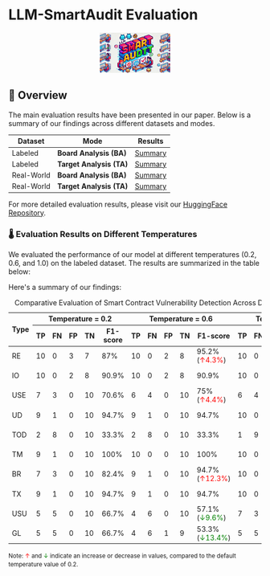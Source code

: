 # LLM-SmartAudit Evaluation

<div align="center">
  <img src="../images/logo1.png" height="80" alt="FTAudit Logo">
</div>

## 📖 Overview

The main evaluation results have been presented in our paper. Below is a summary of our findings across different datasets and modes.

|Dataset| Mode | Results |
|-------|---------|---------------|
|Labeled| **Board Analysis (BA)** | [Summary](https://github.com/LLMAudit/LLMSmartAuditTool/tree/main/evaluation/LabeledResult/BA) |
|Labeled| **Target Analysis (TA)** | [Summary](https://github.com/LLMAudit/LLMSmartAuditTool/tree/main/evaluation/LabeledResult/TA) |
|Real-World| **Board Analysis (BA)** | [Summary](https://github.com/LLMAudit/LLMSmartAuditTool/tree/main/evaluation/RealworldResult) |
|Real-World| **Target Analysis (TA)** | [Summary](https://github.com/LLMAudit/LLMSmartAuditTool/tree/main/evaluation/RealworldResult) |


For more detailed evaluation results, please visit our [HuggingFace Repository](https://huggingface.co/datasets/LLMAuditing/FTSmartAuditResults).



### 🌡️  Evaluation Results on Different Temperatures

We evaluated the performance of our model at different temperatures (0.2, 0.6, and 1.0) on the labeled dataset. The results are summarized in the table below:

Here's a summary of our findings:

<table>
  <caption>Comparative Evaluation of Smart Contract Vulnerability Detection Across Different Temperatures</caption>
  <thead>
    <tr>
      <th rowspan="2"><strong>Type</strong></th>
      <th colspan="5"><strong>Temperature = 0.2</strong></th>
      <th colspan="5"><strong>Temperature = 0.6</strong></th>
      <th colspan="5"><strong>Temperature = 1.0</strong></th>
    </tr>
    <tr>
      <th>TP</th>
      <th>FN</th>
      <th>FP</th>
      <th>TN</th>
      <th>F1-score</th>
      <th>TP</th>
      <th>FN</th>
      <th>FP</th>
      <th>TN</th>
      <th>F1-score</th>
      <th>TP</th>
      <th>FN</th>
      <th>FP</th>
      <th>TN</th>
      <th>F1-score</th>
    </tr>
  </thead>
  <tbody>
    <tr>
      <td>RE</td>
      <td>10</td>
      <td>0</td>
      <td>3</td>
      <td>7</td>
      <td>87%</td>
      <td>10</td>
      <td>0</td>
      <td>2</td>
      <td>8</td>
      <td>95.2% (<span style="color: red;">↑4.3%</span>)</td>
      <td>10</td>
      <td>0</td>
      <td>3</td>
      <td>7</td>
      <td>87%</td>
    </tr>
    <tr>
      <td>IO</td>
      <td>10</td>
      <td>0</td>
      <td>2</td>
      <td>8</td>
      <td>90.9%</td>
      <td>10</td>
      <td>0</td>
      <td>2</td>
      <td>8</td>
      <td>90.9%</td>
      <td>10</td>
      <td>0</td>
      <td>1</td>
      <td>9</td>
      <td>95.2% (<span style="color: red;">↑4.3%</span>)</td>
    </tr>
    <tr>
      <td>USE</td>
      <td>7</td>
      <td>3</td>
      <td>0</td>
      <td>10</td>
      <td>70.6%</td>
      <td>6</td>
      <td>4</td>
      <td>0</td>
      <td>10</td>
      <td>75% (<span style="color: red;">↑4.4%</span>)</td>
      <td>6</td>
      <td>4</td>
      <td>0</td>
      <td>10</td>
      <td>75% (<span style="color: red;">↑4.4%</span>)</td>
    </tr>
    <tr>
      <td>UD</td>
      <td>9</td>
      <td>1</td>
      <td>0</td>
      <td>10</td>
      <td>94.7%</td>
      <td>9</td>
      <td>1</td>
      <td>0</td>
      <td>10</td>
      <td>94.7%</td>
      <td>10</td>
      <td>0</td>
      <td>0</td>
      <td>10</td>
      <td>100% (<span style="color: red;">↑5.3%</span>)</td>
    </tr>
    <tr>
      <td>TOD</td>
      <td>2</td>
      <td>8</td>
      <td>0</td>
      <td>10</td>
      <td>33.3%</td>
      <td>2</td>
      <td>8</td>
      <td>0</td>
      <td>10</td>
      <td>33.3%</td>
      <td>1</td>
      <td>9</td>
      <td>0</td>
      <td>10</td>
      <td>18.2% (<span style="color: green;">↓15.1%</span>)</td>
    </tr>
    <tr>
      <td>TM</td>
      <td>9</td>
      <td>1</td>
      <td>0</td>
      <td>10</td>
      <td>100%</td>
      <td>10</td>
      <td>0</td>
      <td>0</td>
      <td>10</td>
      <td>100%</td>
      <td>10</td>
      <td>0</td>
      <td>0</td>
      <td>10</td>
      <td>94.7% (<span style="color: green;">↓5.3%</span>)</td>
    </tr>
    <tr>
      <td>BR</td>
      <td>7</td>
      <td>3</td>
      <td>0</td>
      <td>10</td>
      <td>82.4%</td>
      <td>9</td>
      <td>1</td>
      <td>0</td>
      <td>10</td>
      <td>94.7% (<span style="color: red;">↑12.3%</span>)</td>
      <td>10</td>
      <td>0</td>
      <td>0</td>
      <td>10</td>
      <td>100% (<span style="color: red;">↑17.6%</span>)</td>
    </tr>
    <tr>
      <td>TX</td>
      <td>9</td>
      <td>1</td>
      <td>0</td>
      <td>10</td>
      <td>94.7%</td>
      <td>9</td>
      <td>1</td>
      <td>0</td>
      <td>10</td>
      <td>94.7%</td>
      <td>10</td>
      <td>0</td>
      <td>0</td>
      <td>10</td>
      <td>100% (<span style="color: red;">↑5.3%</span>)</td>
    </tr>
    <tr>
      <td>USU</td>
      <td>5</td>
      <td>5</td>
      <td>0</td>
      <td>10</td>
      <td>66.7%</td>
      <td>4</td>
      <td>6</td>
      <td>0</td>
      <td>10</td>
      <td>57.1% (<span style="color: green;">↓9.6%</span>)</td>
      <td>7</td>
      <td>3</td>
      <td>2</td>
      <td>8</td>
      <td>75% (<span style="color: red;">↑8.3%</span>)</td>
    </tr>
    <tr>
      <td>GL</td>
      <td>5</td>
      <td>5</td>
      <td>0</td>
      <td>10</td>
      <td>66.7%</td>
      <td>4</td>
      <td>6</td>
      <td>1</td>
      <td>9</td>
      <td>53.3% (<span style="color: green;">↓13.4%</span>)</td>
      <td>5</td>
      <td>5</td>
      <td>0</td>
      <td>10</td>
      <td>66.7%</td>
    </tr>
  </tbody>
</table>
<p><small>Note: <span style="color: red;">↑</span> and <span style="color: green;">↓</span> indicate an increase or decrease in values, compared to the default temperature value of 0.2.</small></p>


